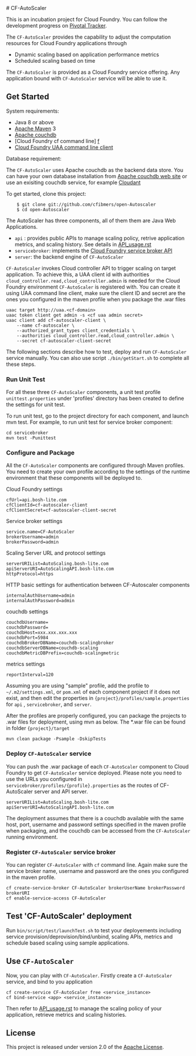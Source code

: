 <link href="https://raw.github.com/clownfart/Markdown-CSS/master/markdown.css" rel="stylesheet"></link>
# CF-AutoScaler

This is an incubation project for Cloud Foundry. You can follow the development progress on [Pivotal Tracker][t].

The `CF-AutoScaler` provides the capability to adjust the computation resources for Cloud Foundry applications through

* Dynamic scaling based on application performance metrics
* Scheduled scaling based on time

The `CF-AutoScaler` is provided as a Cloud Foundry service offering. Any application bound with `CF-AutoScaler` service will be able to use it.

## Get Started

System requirements:

* Java 8 or above
* [Apache Maven][b] 3
* [Apache couchdb][c]
* [Cloud Foundry cf command line] [f]
* [Cloud Foundry UAA command line client][u]

Database requirement:

The `CF-AutoScaler` uses Apache couchdb as the backend data store. You can have your own database installation from [Apache couchdb web site][c] or use an exisiting couchdb service, for example [Cloudant][e]


To get started, clone this project:

```shell
    $ git clone git://github.com/cfibmers/open-Autoscaler
    $ cd open-Autoscaler
```

The AutoScaler has three components, all of them them are Java Web Applications.

* `api` : provides public APIs to manage scaling policy, retrive application metrics, and scaling history. See details in [API_usage.rst][a]
* `servicebroker`: implements the [Cloud Foundry service broker API][k]
* `server`: the backend engine of `CF-AutoScaler`



`CF-AutoScaler` invokes Cloud controller API to trigger scaling on target application. To achieve this, a UAA client id with  authorities `cloud_controller.read,cloud_controller.admin` is needed for the Cloud Foundry environment `CF-AutoScaler` is registered with. You can create it using UAA command line client, make sure the client ID and secret are the ones you configured in the maven profile when you package the .war files

```shell
uaac target http://uaa.<cf-domain>
uaac token client get admin -s <cf uaa admin secret>
uaac client add cf-autoscaler-client \
	--name cf-autoscaler \
    --authorized_grant_types client_credentials \
    --authorities cloud_controller.read,cloud_controller.admin \
    --secret cf-autoscaler-client-secret
```

The following sections describe how to test, deploy and run `CF-AutoScaler` service manually. You can also use script `./bin/getStart.sh` to complete all these steps.


### Run Unit Test

For all these three `CF-AutoScaler` components, a unit test profile `unittest.properties` under 'profiles' directory has been created to define the settings for unit test.

To run unit test,  go to the project directory for each component, and launch mvn test. For example, to run unit test for service broker component:

```shell
cd servicebroker
mvn test -Punittest
```

### Configure and Package


All the `CF-AutoScaler` components are configured through Maven profiles. You need to create your own profile according to the settings of the runtime environment that these components will be deployed to.

Cloud Foundry settings

```
cfUrl=api.bosh-lite.com
cfClientId=cf-autoscaler-client
cfClientSecret=cf-autoscaler-client-secret
```

Service broker settings

```
service.name=CF-AutoScaler
brokerUsername=admin
brokerPassword=admin
```

Scaling Server URL and protocol settings

```
serverURIList=AutoScaling.bosh-lite.com
apiServerURI=AutoScalingAPI.bosh-lite.com
httpProtocol=https
```

HTTP basic settings for authentication between CF-Autoscaler components

```
internalAuthUsername=admin
internalAuthPassword=admin
```

couchdb settings

```
couchdbUsername=
couchdbPassword=
couchdbHost=xxx.xxx.xxx.xxx
couchdbPort=5984
couchdbBrokerDBName=couchdb-scalingbroker
couchdbServerDBName=couchdb-scaling
couchdbMetricDBPrefix=couchdb-scalingmetric
```

metrics settings

```
reportInterval=120
```


Assuming you are using "sample" profile, add the profile to `~/.m2/settings.xml`, or `pom.xml` of each component project if it does not exist,  and then edit the properties in `{project}/profiles/sample.properties` for `api` , `servicebroker`, and `server`.


After the profiles are properly configured,  you can package the projects to .war files for deployment, using mvn as below. The *.war file can be found in folder `{project}/target`

```shell
mvn clean package -Psample -DskipTests
```

### Deploy `CF-AutoScaler` service

You can push the .war package of each `CF-AutoScaler` component to Cloud Foundry to get `CF-AutoScaler` service deployed. Please note you need to use the URLs you configured in `servicebroker/profiles/{profile}.properties` as the routes of CF-AutoScaler server and API server.

```shell
serverURIList=AutoScaling.bosh-lite.com
apiServerURI=AutoScalingAPI.bosh-lite.com
```

The deployment assumes that there is a couchdb available with the same host, port, username and password settings specified in the maven profile when packaging, and the couchdb can be accessed from the `CF-AutoScaler` running environment.

### Register `CF-AutoScaler` service broker

You can register `CF-AutoScaler` with `cf` command line. Again make sure the service broker name, username and password are the ones you configured in the maven profile.

```shell
cf create-service-broker CF-AutoScaler brokerUserName brokerPassword brokerURI
cf enable-service-access CF-AutoScaler
```

## Test 'CF-AutoScaler' deployment

Run `bin/script/test/launchTest.sh` to test your deployements including service provision/deprovision/bind/unbind, scaling APIs, metrics and schedule based scaling using sample applications.

## Use `CF-AutoScaler`

Now, you can play with `CF-AutoScaler`.
Firstly create a `CF-AutoScaler` service, and bind to you application

``` shell
cf create-service CF-AutoScaler free <service_instance>
cf bind-service <app> <service_instance>
```

Then refer to [API_usage.rst][a] to manage the scaling policy of your application, retrieve metrics and scaling histories.


## License

This project is released under version 2.0 of the [Apache License][l].


[a]: https://github.com/cfibmers/open-Autoscaler/blob/master/docs/API_usage.rst
[b]: https://maven.apache.org/
[c]: http://couchdb.apache.org/
[d]: http://www.eclipse.org/m2e/
[e]: http://www.cloudant.com
[f]: https://github.com/cloudfoundry/cli/releases
[k]: http://docs.cloudfoundry.org/services/api.html
[l]: LICENSE
[t]: https://www.pivotaltracker.com/projects/1566795
[u]: https://github.com/cloudfoundry/cf-uaac
